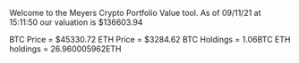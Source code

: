 Welcome to the Meyers Crypto Portfolio Value tool. 
As of 09/11/21 at 15:11:50 our valuation is $136603.94 

BTC Price = $45330.72
 ETH Price = $3284.62
BTC Holdings = 1.06BTC
 ETH holdings = 26.960005962ETH 
